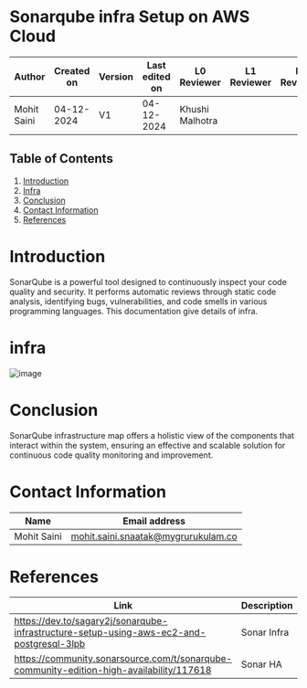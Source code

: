 # **Sonarqube infra Setup on AWS Cloud**

| **Author**          | **Created on** | **Version** | **Last edited on** | **L0 Reviewer**  | **L1 Reviewer** | **L2 Reviewer** |
|---------------------|----------------|-------------|--------------------|------------------|-----------------|-----------------|
| Mohit Saini         | 04-12-2024     | V1          | 04-12-2024         | Khushi Malhotra  |                 |                 |


## Table of Contents
1. [Introduction](#introduction)
2. [Infra](#infra)
3. [Conclusion](#conclusion)
4. [Contact Information](#contact-information)
3. [References](#references)


# Introduction
SonarQube is a powerful tool designed to continuously inspect your code quality and security. It performs automatic reviews through static code analysis, identifying bugs, vulnerabilities, and code smells in various programming languages. This documentation give details of infra.

# infra
![image](https://github.com/user-attachments/assets/d429e8e8-01ba-46e9-a815-00858556d0e8)






# Conclusion
SonarQube infrastructure map offers a holistic view of the components that interact within the system, ensuring an effective and scalable solution for continuous code quality monitoring and improvement.


# Contact Information

| **Name**    | **Email address**         |
|-------------|---------------------------|
| Mohit Saini | mohit.saini.snaatak@mygrurukulam.co |


# References



| **Link** | **Description** |
|----------------------------------------------------|--------------------|
| https://dev.to/sagary2j/sonarqube-infrastructure-setup-using-aws-ec2-and-postgresql-3lpb| Sonar Infra |
|https://community.sonarsource.com/t/sonarqube-community-edition-high-availability/117618 | Sonar HA |

